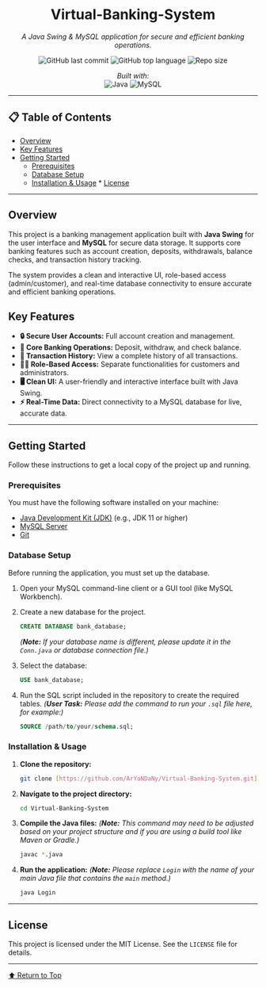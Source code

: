 <div align="center">

  <h1>Virtual-Banking-System</h1>
  <p><em>A Java Swing & MySQL application for secure and efficient banking operations.</em></p>
  
  <p>
    <img alt="GitHub last commit" src="https://img.shields.io/github/last-commit/ArYaNDaNy/Virtual-Banking-System?style=flat&logo=git&logoColor=white&color=0080ff">
    <img alt="GitHub top language" src="https://img.shields.io/github/languages/top/ArYaNDaNy/Virtual-Banking-System?style=flat&color=0080ff">
    <img alt="Repo size" src="https://img.shields.io/github/repo-size/ArYaNDaNy/Virtual-Banking-System?style=flat&color=0080ff">
  </p>
  
  <p>
    <em>Built with:</em><br>
    <img alt="Java" src="https://img.shields.io/badge/Java-ED8B00.svg?style=flat&logo=openjdk&logoColor=white">
    <img alt="MySQL" src="https://img.shields.io/badge/MySQL-4479A1.svg?style=flat&logo=mysql&logoColor=white">
  </p>

</div>

<hr>

## 📋 Table of Contents

* [Overview](#overview)
* [Key Features](#key-features)
* [Getting Started](#getting-started)
  * [Prerequisites](#prerequisites)
  * [Database Setup](#database-setup)
  * [Installation & Usage](#installation-usage)  * [License](#license)

<hr>

## Overview

This project is a banking management application built with **Java Swing** for the user interface and **MySQL** for secure data storage. It supports core banking features such as account creation, deposits, withdrawals, balance checks, and transaction history tracking.

The system provides a clean and interactive UI, role-based access (admin/customer), and real-time database connectivity to ensure accurate and efficient banking operations.

## Key Features

* **🔒 Secure User Accounts:** Full account creation and management.
* **💸 Core Banking Operations:** Deposit, withdraw, and check balance.
* **🧾 Transaction History:** View a complete history of all transactions.
* **🧑‍💼 Role-Based Access:** Separate functionalities for customers and administrators.
* **🖥️ Clean UI:** A user-friendly and interactive interface built with Java Swing.
* **⚡ Real-Time Data:** Direct connectivity to a MySQL database for live, accurate data.

<hr>

## Getting Started

Follow these instructions to get a local copy of the project up and running.

### Prerequisites

You must have the following software installed on your machine:

* [Java Development Kit (JDK)](https://www.oracle.com/java/technologies/downloads/) (e.g., JDK 11 or higher)
* [MySQL Server](https://dev.mysql.com/downloads/mysql/)
* [Git](https://git-scm.com/)

### Database Setup

Before running the application, you must set up the database.

1.  Open your MySQL command-line client or a GUI tool (like MySQL Workbench).
2.  Create a new database for the project.
    ```sql
    CREATE DATABASE bank_database; 
    ```
    *(**Note:** If your database name is different, please update it in the `Conn.java` or database connection file.)*

3.  Select the database:
    ```sql
    USE bank_database;
    ```
4.  Run the SQL script included in the repository to create the required tables.
    *(**User Task:** Please add the command to run your `.sql` file here, for example:)*
    ```sql
    SOURCE /path/to/your/schema.sql;
    ```


### Installation & Usage

1.  **Clone the repository:**
    ```sh
    git clone [https://github.com/ArYaNDaNy/Virtual-Banking-System.git](https://github.com/ArYaNDaNy/Virtual-Banking-System.git)
    ```
2.  **Navigate to the project directory:**
    ```sh
    cd Virtual-Banking-System
    ```
3.  **Compile the Java files:**
    *(**Note:** This command may need to be adjusted based on your project structure and if you are using a build tool like Maven or Gradle.)*
    ```sh
    javac *.java 
    ```
4.  **Run the application:**
    *(**Note:** Please replace `Login` with the name of your main Java file that contains the `main` method.)*
    ```sh
    java Login
    ```

<hr>

## License

This project is licensed under the MIT License. See the `LICENSE` file for details.

<hr>
<div align="left">
  <a href="#top">⬆ Return to Top</a>
</div>
